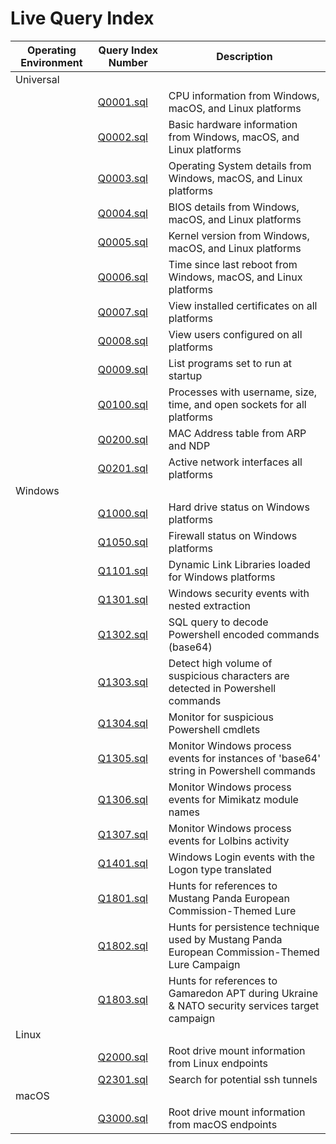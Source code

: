 # Live Query Index

| Operating Environment | Query Index Number | Description |
| --------------------- | ------------------ | ----------- |
| Universal | | |
| | [Q0001.sql](Universal_Q1-999/Q0001.sql) | CPU information from Windows, macOS, and Linux platforms |
| | [Q0002.sql](Universal_Q1-999/Q0002.sql) | Basic hardware information from Windows, macOS, and Linux platforms |
| | [Q0003.sql](Universal_Q1-999/Q0003.sql) | Operating System details from Windows, macOS, and Linux platforms |
| | [Q0004.sql](Universal_Q1-999/Q0004.sql) | BIOS details from Windows, macOS, and Linux platforms |
| | [Q0005.sql](Universal_Q1-999/Q0005.sql) | Kernel version from Windows, macOS, and Linux platforms |
| | [Q0006.sql](Universal_Q1-999/Q0006.sql) | Time since last reboot from Windows, macOS, and Linux platforms |
| | [Q0007.sql](Universal_Q1-999/Q0007.sql) | View installed certificates on all platforms |
| | [Q0008.sql](Universal_Q1-999/Q0008.sql) | View users configured on all platforms |
| | [Q0009.sql](Universal_Q1-999/Q0009.sql) | List programs set to run at startup |
| | [Q0100.sql](Universal_Q1-999/Q0100.sql) | Processes with username, size, time, and open sockets for all platforms |
| | [Q0200.sql](Universal_Q1-999/Q0200.sql) | MAC Address table from ARP and NDP | |
| | [Q0201.sql](Universal_Q1-999/Q0201.sql) | Active network interfaces all platforms | |
| Windows | | | |
| | [Q1000.sql](Windows_Q1000-1999/Q1000.sql) | Hard drive status on Windows platforms | |
| | [Q1050.sql](Windows_Q1000-1999/Q1050.sql) | Firewall status on Windows platforms | |
| | [Q1101.sql](Windows_Q1000-1999/Q1101.sql) | Dynamic Link Libraries loaded for Windows platforms | |
| | [Q1301.sql](Windows_Q1000-1999/Q1301.sql) | Windows security events with nested extraction| |
| | [Q1302.sql](Windows_Q1000-1999/Q1302.sql) | SQL query to decode Powershell encoded commands (base64)| |
| | [Q1303.sql](Windows_Q1000-1999/Q1303.sql) | Detect high volume of suspicious characters are detected in Powershell commands| |
| | [Q1304.sql](Windows_Q1000-1999/Q1304.sql) | Monitor for suspicious Powershell cmdlets| |
| | [Q1305.sql](Windows_Q1000-1999/Q1305.sql) | Monitor Windows process events for instances of 'base64' string in Powershell commands| |
| | [Q1306.sql](Windows_Q1000-1999/Q1306.sql) | Monitor Windows process events for Mimikatz module names| |
| | [Q1307.sql](Windows_Q1000-1999/Q1307.sql) | Monitor Windows process events for Lolbins activity| |
| | [Q1401.sql](Windows_Q1000-1999/Q1401.sql) | Windows Login events with the Logon type translated | Jon Nelson @VMware |
| | [Q1801.sql](Windows_Q1000-1999/Q1801.sql) | Hunts for references to Mustang Panda European Commission-Themed Lure | EclecticIQ Threat Research |
| | [Q1802.sql](Windows_Q1000-1999/Q1802.sql) | Hunts for persistence technique used by Mustang Panda European Commission-Themed Lure Campaign| EclecticIQ Threat Research |
| | [Q1803.sql](Windows_Q1000-1999/Q1803.sql) | Hunts for references to Gamaredon APT during Ukraine & NATO security services target campaign| EclecticIQ Threat Research |
| Linux | | | |
| | [Q2000.sql](Linux_Q2000-2999/Q2000.sql) | Root drive mount information from Linux endpoints | |
| | [Q2301.sql](Linux_Q2000-2999/Q2301.sql) | Search for potential ssh tunnels | |
| macOS | | | |
| | [Q3000.sql](macOS_Q3000-3999/Q3000.sql) | Root drive mount information from macOS endpoints | |
